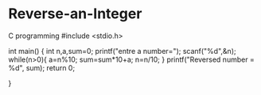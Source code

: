 # Reverse-an-Integer
C programming
#include <stdio.h>

int main()
{
    int n,a,sum=0;
    printf("entre a number=");
    scanf("%d",&n);
    while(n>0){
        a=n%10;
        sum=sum*10+a;
        n=n/10;
    }
    printf("Reversed number = %d", sum);
    return 0;
    
}
